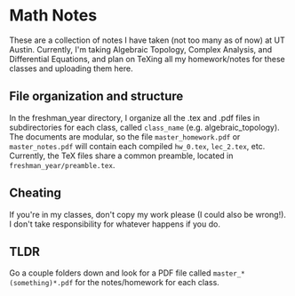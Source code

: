 # Math Notes
These are a collection of notes I have taken (not too many as of now) at UT Austin. Currently, I'm taking Algebraic Topology, Complex Analysis, and Differential Equations, and plan on TeXing all my homework/notes for these classes and uploading them here.

## File organization and structure
In the freshman_year directory, I organize all the .tex and .pdf files in subdirectories for each class, called `class_name` (e.g. algebraic_topology). The documents are modular, so the file `master_homework.pdf` or `master_notes.pdf` will contain each compiled `hw_0.tex`, `lec_2.tex`, etc. Currently, the TeX files share a common preamble, located in `freshman_year/preamble.tex`.

## Cheating
If you're in my classes, don't copy my work please (I could also be wrong!). I don't take responsibility for whatever happens if you do.

## TLDR
Go a couple folders down and look for a PDF file called `master_*(something)*.pdf` for the notes/homework for each class. 
